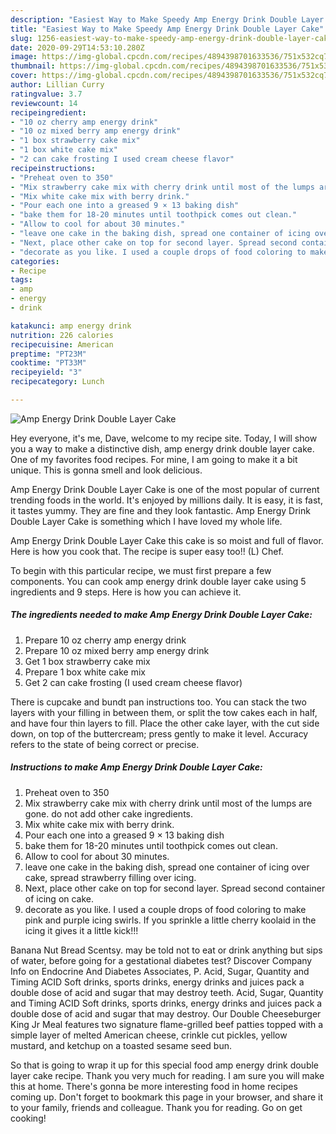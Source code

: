 ```yaml
---
description: "Easiest Way to Make Speedy Amp Energy Drink Double Layer Cake"
title: "Easiest Way to Make Speedy Amp Energy Drink Double Layer Cake"
slug: 1256-easiest-way-to-make-speedy-amp-energy-drink-double-layer-cake
date: 2020-09-29T14:53:10.280Z
image: https://img-global.cpcdn.com/recipes/4894398701633536/751x532cq70/amp-energy-drink-double-layer-cake-recipe-main-photo.jpg
thumbnail: https://img-global.cpcdn.com/recipes/4894398701633536/751x532cq70/amp-energy-drink-double-layer-cake-recipe-main-photo.jpg
cover: https://img-global.cpcdn.com/recipes/4894398701633536/751x532cq70/amp-energy-drink-double-layer-cake-recipe-main-photo.jpg
author: Lillian Curry
ratingvalue: 3.7
reviewcount: 14
recipeingredient:
- "10 oz cherry amp energy drink"
- "10 oz mixed berry amp energy drink"
- "1 box strawberry cake mix"
- "1 box white cake mix"
- "2 can cake frosting I used cream cheese flavor"
recipeinstructions:
- "Preheat oven to 350"
- "Mix strawberry cake mix with cherry drink until most of the lumps are gone. do not add other cake ingredients."
- "Mix white cake mix with berry drink."
- "Pour each one into a greased 9 × 13 baking dish"
- "bake them for 18-20 minutes until toothpick comes out clean."
- "Allow to cool for about 30 minutes."
- "leave one cake in the baking dish, spread one container of icing over cake, spread strawberry filling over icing."
- "Next, place other cake on top for second layer. Spread second container of icing on cake."
- "decorate as you like. I used a couple drops of food coloring to make pink and purple icing swirls. If you sprinkle a little cherry koolaid in the icing it gives it a little kick!!!"
categories:
- Recipe
tags:
- amp
- energy
- drink

katakunci: amp energy drink 
nutrition: 226 calories
recipecuisine: American
preptime: "PT23M"
cooktime: "PT33M"
recipeyield: "3"
recipecategory: Lunch

---
```



![Amp Energy Drink Double Layer Cake](https://img-global.cpcdn.com/recipes/4894398701633536/751x532cq70/amp-energy-drink-double-layer-cake-recipe-main-photo.jpg)

Hey everyone, it's me, Dave, welcome to my recipe site. Today, I will show you a way to make a distinctive dish, amp energy drink double layer cake. One of my favorites food recipes. For mine, I am going to make it a bit unique. This is gonna smell and look delicious.

Amp Energy Drink Double Layer Cake is one of the most popular of current trending foods in the world. It's enjoyed by millions daily. It is easy, it is fast, it tastes yummy. They are fine and they look fantastic. Amp Energy Drink Double Layer Cake is something which I have loved my whole life.

Amp Energy Drink Double Layer Cake this cake is so moist and full of flavor. Here is how you cook that. The recipe is super easy too!! (L) Chef.


To begin with this particular recipe, we must first prepare a few components. You can cook amp energy drink double layer cake using 5 ingredients and 9 steps. Here is how you can achieve it.

<!--inarticleads1-->

##### The ingredients needed to make Amp Energy Drink Double Layer Cake:

1. Prepare 10 oz cherry amp energy drink
1. Prepare 10 oz mixed berry amp energy drink
1. Get 1 box strawberry cake mix
1. Prepare 1 box white cake mix
1. Get 2 can cake frosting (I used cream cheese flavor)


There is cupcake and bundt pan instructions too. You can stack the two layers with your filling in between them, or split the tow cakes each in half, and have four thin layers to fill. Place the other cake layer, with the cut side down, on top of the buttercream; press gently to make it level. Accuracy refers to the state of being correct or precise. 

<!--inarticleads2-->

##### Instructions to make Amp Energy Drink Double Layer Cake:

1. Preheat oven to 350
1. Mix strawberry cake mix with cherry drink until most of the lumps are gone. do not add other cake ingredients.
1. Mix white cake mix with berry drink.
1. Pour each one into a greased 9 × 13 baking dish
1. bake them for 18-20 minutes until toothpick comes out clean.
1. Allow to cool for about 30 minutes.
1. leave one cake in the baking dish, spread one container of icing over cake, spread strawberry filling over icing.
1. Next, place other cake on top for second layer. Spread second container of icing on cake.
1. decorate as you like. I used a couple drops of food coloring to make pink and purple icing swirls. If you sprinkle a little cherry koolaid in the icing it gives it a little kick!!!


Banana Nut Bread Scentsy. may be told not to eat or drink anything but sips of water, before going for a gestational diabetes test? Discover Company Info on Endocrine And Diabetes Associates, P. Acid, Sugar, Quantity and Timing ACID Soft drinks, sports drinks, energy drinks and juices pack a double dose of acid and sugar that may destroy teeth. Acid, Sugar, Quantity and Timing ACID Soft drinks, sports drinks, energy drinks and juices pack a double dose of acid and sugar that may destroy. Our Double Cheeseburger King Jr Meal features two signature flame-grilled beef patties topped with a simple layer of melted American cheese, crinkle cut pickles, yellow mustard, and ketchup on a toasted sesame seed bun. 

So that is going to wrap it up for this special food amp energy drink double layer cake recipe. Thank you very much for reading. I am sure you will make this at home. There's gonna be more interesting food in home recipes coming up. Don't forget to bookmark this page in your browser, and share it to your family, friends and colleague. Thank you for reading. Go on get cooking!
